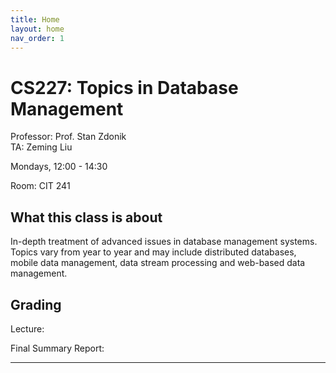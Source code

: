 ```yaml
---
title: Home
layout: home
nav_order: 1
---
```


# CS227: Topics in Database Management

Professor: Prof. Stan Zdonik  
TA: Zeming Liu 

Mondays, 12:00 - 14:30

Room: CIT 241


## What this class is about


In-depth treatment of advanced issues in database management systems. Topics vary from year to year and may include distributed databases, mobile data management, data stream processing and web-based data management. 

## Grading

Lecture: 

Final Summary Report: 

----
